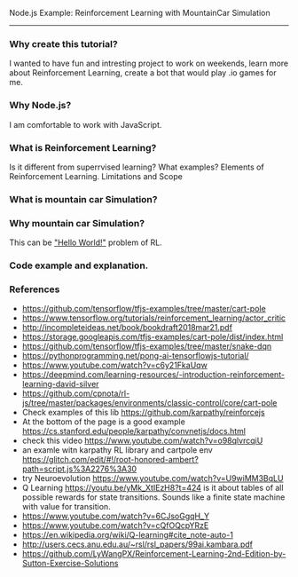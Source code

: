 Node.js Example: Reinforcement Learning with MountainCar Simulation

---

### Why create this tutorial?

I wanted to have fun and intresting project to work on weekends, learn more about Reinforcement Learning, create a bot that would play .io games for me.

### Why Node.js?

I am comfortable to work with JavaScript. 

### What is Reinforcement Learning?

Is it different from superrvised learning? What examples? Elements of Reinforcement Learning. Limitations and Scope

### What is mountain car Simulation?

### Why mountain car Simulation?

This can be ["Hello World!"](https://ai.stackexchange.com/a/23563/32201) problem of RL.

### Code example and explanation.

### References 

- https://github.com/tensorflow/tfjs-examples/tree/master/cart-pole
- https://www.tensorflow.org/tutorials/reinforcement_learning/actor_critic
- http://incompleteideas.net/book/bookdraft2018mar21.pdf
- https://storage.googleapis.com/tfjs-examples/cart-pole/dist/index.html
- https://github.com/tensorflow/tfjs-examples/tree/master/snake-dqn
- https://pythonprogramming.net/pong-ai-tensorflowjs-tutorial/
- https://www.youtube.com/watch?v=c6y21FkaUqw
- https://deepmind.com/learning-resources/-introduction-reinforcement-learning-david-silver
- https://github.com/cpnota/rl-js/tree/master/packages/environments/classic-control/core/cart-pole
- Check examples of this lib https://github.com/karpathy/reinforcejs
- At the bottom of the page is a good example https://cs.stanford.edu/people/karpathy/convnetjs/docs.html
- check this video https://www.youtube.com/watch?v=o98qlvrcqiU
- an examle witn karpathy RL library and cartpole env https://glitch.com/edit/#!/root-honored-ambert?path=script.js%3A2276%3A30
- try Neuroevolution https://www.youtube.com/watch?v=U9wiMM3BqLU
- Q Learning https://youtu.be/yMk_XtIEzH8?t=424 is it about tables of all possible rewards for state transitions. Sounds like a finite state machine with value for transition.
- https://www.youtube.com/watch?v=6CJsoGgqH_Y
- https://www.youtube.com/watch?v=cQfOQcpYRzE
- https://en.wikipedia.org/wiki/Q-learning#cite_note-auto-1
- http://users.cecs.anu.edu.au/~rsl/rsl_papers/99ai.kambara.pdf
- https://github.com/LyWangPX/Reinforcement-Learning-2nd-Edition-by-Sutton-Exercise-Solutions
